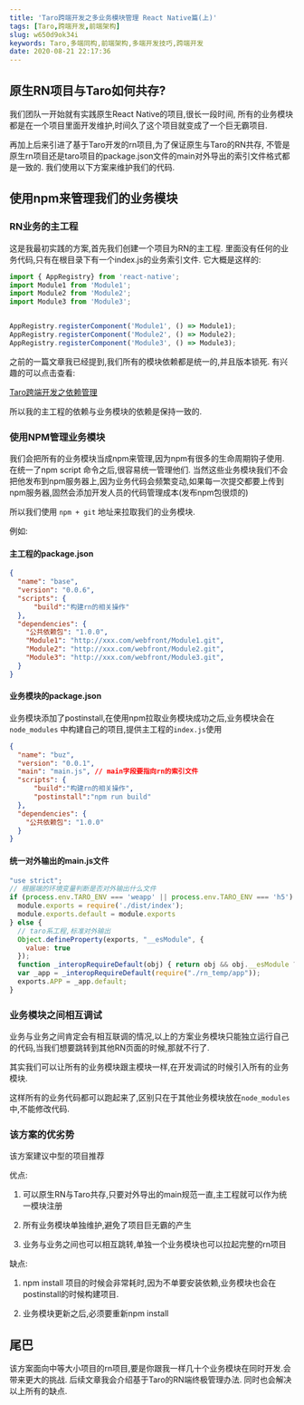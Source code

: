 ```yaml
---
title: 'Taro跨端开发之多业务模块管理 React Native篇(上)'
tags: [Taro,跨端开发,前端架构]
slug: w650d9ok34i
keywords: Taro,多端同构,前端架构,多端开发技巧,跨端开发
date: 2020-08-21 22:17:36
---
```


## 原生RN项目与Taro如何共存?

我们团队一开始就有实践原生React Native的项目,很长一段时间,
所有的业务模块都是在一个项目里面开发维护,时间久了这个项目就变成了一个巨无霸项目.

再加上后来引进了基于Taro开发的rn项目,为了保证原生与Taro的RN共存,
不管是原生rn项目还是taro项目的package.json文件的main对外导出的索引文件格式都是一致的.
我们使用以下方案来维护我们的代码.

## 使用npm来管理我们的业务模块

### RN业务的主工程

这是我最初实践的方案,首先我们创建一个项目为RN的主工程.
里面没有任何的业务代码,只有在根目录下有一个index.js的业务索引文件.
它大概是这样的:
```js
import { AppRegistry} from 'react-native';
import Module1 from 'Module1';
import Module2 from 'Module2';
import Module3 from 'Module3';


AppRegistry.registerComponent('Module1', () => Module1);
AppRegistry.registerComponent('Module2', () => Module2);
AppRegistry.registerComponent('Module3', () => Module3);
```

之前的一篇文章我已经提到,我们所有的模块依赖都是统一的,并且版本锁死.
有兴趣的可以点击查看:

[Taro跨端开发之依赖管理](https://alili.tech/archive/h8gasmt9u5c/)

所以我的主工程的依赖与业务模块的依赖是保持一致的.

### 使用NPM管理业务模块

我们会把所有的业务模块当成npm来管理,因为npm有很多的生命周期钩子使用.
在统一了npm script 命令之后,很容易统一管理他们.
当然这些业务模块我们不会把他发布到npm服务器上,因为业务代码会频繁变动,如果每一次提交都要上传到npm服务器,固然会添加开发人员的代码管理成本(发布npm包很烦的)

所以我们使用 `npm + git` 地址来拉取我们的业务模块.

例如:
#### 主工程的package.json
```json
{
  "name": "base",
  "version": "0.0.6",
  "scripts": {
      "build":"构建rn的相关操作"
  },
  "dependencies": {
    "公共依赖包": "1.0.0",
    "Module1": "http://xxx.com/webfront/Module1.git",
    "Module2": "http://xxx.com/webfront/Module2.git",
    "Module3": "http://xxx.com/webfront/Module3.git",
  }
}
```

#### 业务模块的package.json

业务模块添加了postinstall,在使用npm拉取业务模块成功之后,业务模块会在 `node_modules` 中构建自己的项目,提供主工程的`index.js`使用

```json
{
  "name": "buz",
  "version": "0.0.1",
  "main": "main.js", // main字段要指向rn的索引文件
  "scripts": {
      "build":"构建rn的相关操作",
      "postinstall":"npm run build"
  },
  "dependencies": {
    "公共依赖包": "1.0.0"
  }
}
```


#### 统一对外输出的main.js文件
```js
"use strict";
// 根据端的环境变量判断是否对外输出什么文件
if (process.env.TARO_ENV === 'weapp' || process.env.TARO_ENV === 'h5') {
  module.exports = require('./dist/index');
  module.exports.default = module.exports
} else {
  // taro系工程,标准对外输出
  Object.defineProperty(exports, "__esModule", {
    value: true
  });
  function _interopRequireDefault(obj) { return obj && obj.__esModule ? obj : { default: obj }; }
  var _app = _interopRequireDefault(require("./rn_temp/app"));
  exports.APP = _app.default;
}
```

### 业务模块之间相互调试
业务与业务之间肯定会有相互联调的情况,以上的方案业务模块只能独立运行自己的代码,当我们想要跳转到其他RN页面的时候,那就不行了.

其实我们可以让所有的业务模块跟主模块一样,在开发调试的时候引入所有的业务模块.

这样所有的业务代码都可以跑起来了,区别只在于其他业务模块放在`node_modules`中,不能修改代码.


### 该方案的优劣势
该方案建议中型的项目推荐

优点:

1. 可以原生RN与Taro共存,只要对外导出的main规范一直,主工程就可以作为统一模块注册

2. 所有业务模块单独维护,避免了项目巨无霸的产生

3. 业务与业务之间也可以相互跳转,单独一个业务模块也可以拉起完整的rn项目

缺点:

1. npm install 项目的时候会非常耗时,因为不单要安装依赖,业务模块也会在postinstall的时候构建项目.

2. 业务模块更新之后,必须要重新npm install


## 尾巴
该方案面向中等大小项目的rn项目,要是你跟我一样几十个业务模块在同时开发.会带来更大的挑战.
后续文章我会介绍基于Taro的RN端终极管理办法.
同时也会解决以上所有的缺点.


